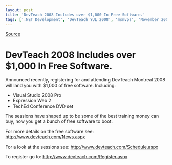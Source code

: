 ```yaml
---
layout: post
title: 'DevTeach 2008 Includes over $1,000 In Free Software.'
tags: ['.NET Development', 'DevTeach YUL 2008', 'msmvps', 'November 2008']
---
```

[Source](http://blogs.msmvps.com/peterritchie/2008/11/13/devteach-2008-includes-over-1-000-in-free-software/ "Permalink to DevTeach 2008 Includes over $1,000 In Free Software.")

# DevTeach 2008 Includes over $1,000 In Free Software.

Announced recently, registering for and attending DevTeach Montreal 2008 will land you with $1,000 of free software. Including:

* Visual Studio 2008 Pro
* Expression Web 2
* TechEd Conference DVD set

The sessions have shaped up to be some of the best training money can buy, now you get a bunch of free software to boot.

For more details on the free software see: <http://www.devteach.com/News.aspx>

For a look at the sessions see: <http://www.devteach.com/Schedule.aspx>

To register go to: <http://www.devteach.com/Register.aspx>


